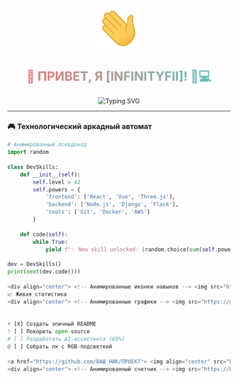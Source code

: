 <div align="center">
  <img src="https://raw.githubusercontent.com/ABSphreak/ABSphreak/master/gifs/Hi.gif" width="100px">
  
  <!-- Анимированный заголовок с градиентом -->
  <h1 style="animation: glow 2s ease-in-out infinite; background: linear-gradient(45deg, #ff6b6b, #4ecdc4); -webkit-background-clip: text; color: transparent;">
    🚀 ПРИВЕТ, Я [INFINITYFII]! 🧑💻
  </h1>
  
  <!-- Анимированные иконки -->
  <img src="https://readme-typing-svg.demolab.com?font=Fira+Code&size=24&duration=2800&pause=1000&color=7A3FF7&center=true&vCenter=true&width=600&lines=Fullstack+Developer+%7C+Open+Source+Enthusiast+%7C+Tech+Explorer;Coffee+→+Code+→+Repeat;Turning+%E2%9C%A8+ideas+into+%F0%9F%92%BB+code" alt="Typing SVG">
</div>

---

### 🎮 **Технологический аркадный автомат**
```python
# Анимированный псевдокод
import random

class DevSkills:
    def __init__(self):
        self.level = 42
        self.powers = {
            'frontend': ['React', 'Vue', 'Three.js'],
            'backend': ['Node.js', 'Django', 'Flask'],
            'tools': ['Git', 'Docker', 'AWS']
        }
    
    def code(self):
        while True:
            yield f"✨ New skill unlocked: {random.choice(sum(self.powers.values(), []))}"

dev = DevSkills()
print(next(dev.code()))

<div align="center"> <!-- Анимированные иконки навыков --> <img src="https://skillicons.dev/icons?i=git,py,js,react,nodejs,vue,django,aws,postgres,figma&theme=dark&perline=6" style="animation: float 3s ease-in-out infinite"> </div>
📈 Живая статистика
<div align="center"> <!-- Анимированные графики --> <img src="https://github-readme-stats.vercel.app/api?username=ВАШ_НИК&show_icons=true&theme=radical&count_private=true&include_all_commits=true&line_height=24" style="animation: scale 2s infinite"> <img src="https://github-readme-streak-stats.herokuapp.com/?user=ВАШ_НИК&theme=radical&fire=DD472C&ring=7A3FF7" style="animation: slide 3s infinite"> <!-- 3D-глобус коммитов --> <img src="https://cr-skills-chart-widget.azurewebsites.net/api/api?username=ВАШ_НИК&padding=30&skills=Python,JavaScript,HTML,CSS,React" width="400"> </div>


+ [X] Создать эпичный README 
! [ ] Покорить open-source 
# [ ] Разработать AI-ассистента (65%) 
@ [ ] Собрать пк с RGB-подсветкой

<a href="https://github.com/ВАШ_НИК/ПРОЕКТ"> <img align="center" src="https://github-readme-stats.vercel.app/api/pin/?username=ВАШ_НИК&repo=ПРОЕКТ&theme=radical&show_owner=true" style="transform: rotate(-2deg); animation: tilt 5s infinite"> </a>
<div align="center"> <!-- Анимированный счетчик --> <img src="https://komarev.com/ghpvc/?username=ВАШ_НИК&color=blueviolet&style=flat-square&label=👽+КОСМИЧЕСКИХ+ПОСЕТИТЕЛЕЙ" style="animation: pulse 1.5s infinite"> <!-- Случайная гифка от NASA --> <img src="https://api.nasa.gov/planetary/apod?api_key=DEMO_KEY&count=1&thumbs=true" width="400" style="border-radius:15px;box-shadow:0 0 20px #7A3FF7"> </div><style> @keyframes glow { 0% { filter: drop-shadow(0 0 5px #7A3FF7); } 50% { filter: drop-shadow(0 0 20px #4ECDC4); } 100% { filter: drop-shadow(0 0 5px #7A3FF7); } } @keyframes float { 0% { transform: translateY(0px); } 50% { transform: translateY(-10px); } 100% { transform: translateY(0px); } } </style>



